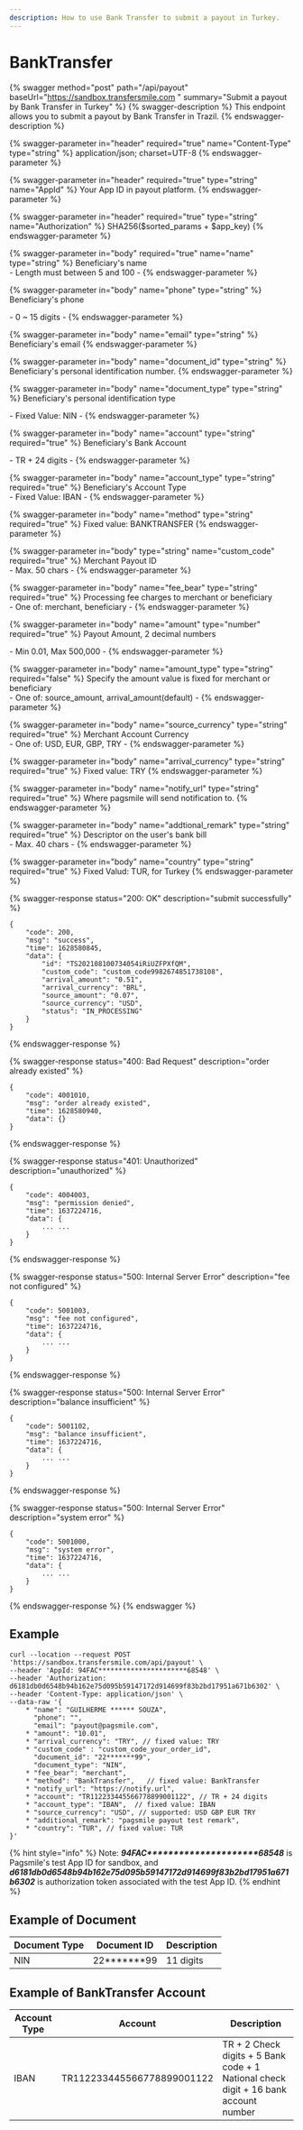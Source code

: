 ```yaml
---
description: How to use Bank Transfer to submit a payout in Turkey.
---
```


# BankTransfer

{% swagger method="post" path="/api/payout" baseUrl="https://sandbox.transfersmile.com " summary="Submit a payout by Bank Transfer in Turkey" %}
{% swagger-description %}
This endpoint allows you to submit a payout by Bank Transfer in Trazil.
{% endswagger-description %}

{% swagger-parameter in="header" required="true" name="Content-Type" type="string" %}
application/json; charset=UTF-8
{% endswagger-parameter %}

{% swagger-parameter in="header" required="true" type="string" name="AppId" %}
Your App ID in payout platform.
{% endswagger-parameter %}

{% swagger-parameter in="header" required="true" type="string" name="Authorization" %}
SHA256($sorted\_params + $app\_key)
{% endswagger-parameter %}

{% swagger-parameter in="body" required="true" name="name" type="string" %}
Beneficiary's name\
\- Length must between 5 and 100 -
{% endswagger-parameter %}

{% swagger-parameter in="body" name="phone" type="string" %}
Beneficiary's phone

\- 0 \~ 15 digits -
{% endswagger-parameter %}

{% swagger-parameter in="body" name="email" type="string" %}
Beneficiary's email
{% endswagger-parameter %}

{% swagger-parameter in="body" name="document_id" type="string" %}
Beneficiary's personal identification number.
{% endswagger-parameter %}

{% swagger-parameter in="body" name="document_type" type="string" %}
Beneficiary's personal identification type

\- Fixed Value: NIN -
{% endswagger-parameter %}

{% swagger-parameter in="body" name="account" type="string" required="true" %}
Beneficiary's Bank Account

\- TR + 24 digits -
{% endswagger-parameter %}

{% swagger-parameter in="body" name="account_type" type="string" required="true" %}
Beneficiary's Account Type\
\- Fixed Value: IBAN -
{% endswagger-parameter %}

{% swagger-parameter in="body" name="method" type="string" required="true" %}
Fixed value: BANKTRANSFER
{% endswagger-parameter %}

{% swagger-parameter in="body" type="string" name="custom_code" required="true" %}
Merchant Payout ID\
\- Max. 50 chars -
{% endswagger-parameter %}

{% swagger-parameter in="body" name="fee_bear" type="string" required="true" %}
Processing fee charges to merchant or beneficiary\
\- One of: merchant, beneficiary -
{% endswagger-parameter %}

{% swagger-parameter in="body" name="amount" type="number" required="true" %}
Payout Amount, 2 decimal numbers

\- Min 0.01, Max 500,000 -&#x20;
{% endswagger-parameter %}

{% swagger-parameter in="body" name="amount_type" type="string" required="false" %}
Specify the amount value is fixed for merchant or beneficiary\
\- One of: source\_amount, arrival\_amount(default) -
{% endswagger-parameter %}

{% swagger-parameter in="body" name="source_currency" type="string" required="true" %}
Merchant Account Currency\
\- One of: USD, EUR, GBP, TRY -
{% endswagger-parameter %}

{% swagger-parameter in="body" name="arrival_currency" type="string" required="true" %}
Fixed value: TRY
{% endswagger-parameter %}

{% swagger-parameter in="body" name="notify_url" type="string" required="true" %}
Where pagsmile will send notification to.
{% endswagger-parameter %}

{% swagger-parameter in="body" name="addtional_remark" type="string" required="true" %}
Descriptor on the user's bank bill\
\- Max. 40 chars -
{% endswagger-parameter %}

{% swagger-parameter in="body" name="country" type="string" required="true" %}
Fixed Valud: TUR, for Turkey
{% endswagger-parameter %}

{% swagger-response status="200: OK" description="submit successfully" %}
```
{
    "code": 200,
    "msg": "success",
    "time": 1628580845,
    "data": {
        "id": "TS202108100734054iRiUZFPXfQM",
        "custom_code": "custom_code9982674851738108",
        "arrival_amount": "0.51",
        "arrival_currency": "BRL",
        "source_amount": "0.07",
        "source_currency": "USD",
        "status": "IN_PROCESSING"
    }
}
```
{% endswagger-response %}

{% swagger-response status="400: Bad Request" description="order already existed" %}
```
{
    "code": 4001010,
    "msg": "order already existed",
    "time": 1628580940,
    "data": {}
}
```
{% endswagger-response %}

{% swagger-response status="401: Unauthorized" description="unauthorized" %}
```
{
    "code": 4004003,
    "msg": "permission denied",
    "time": 1637224716,
    "data": {
        ... ...
    }
}
```
{% endswagger-response %}

{% swagger-response status="500: Internal Server Error" description="fee not configured" %}
```
{
    "code": 5001003,
    "msg": "fee not configured",
    "time": 1637224716,
    "data": {
        ... ...
    }
}
```
{% endswagger-response %}

{% swagger-response status="500: Internal Server Error" description="balance insufficient" %}
```
{
    "code": 5001102,
    "msg": "balance insufficient",
    "time": 1637224716,
    "data": {
        ... ...
    }
}
```
{% endswagger-response %}

{% swagger-response status="500: Internal Server Error" description="system error" %}
```
{
    "code": 5001000,
    "msg": "system error",
    "time": 1637224716,
    "data": {
        ... ...
    }
}
```
{% endswagger-response %}
{% endswagger %}

## Example

```
curl --location --request POST 'https://sandbox.transfersmile.com/api/payout' \
--header 'AppId: 94FAC**********************68548' \
--header 'Authorization: d6181db0d6548b94b162e75d095b59147172d914699f83b2bd17951a671b6302' \
--header 'Content-Type: application/json' \
--data-raw '{
    * "name": "GUILHERME ****** SOUZA",
      "phone": "",
      "email": "payout@pagsmile.com",
    * "amount": "10.01",
    * "arrival_currency": "TRY", // fixed value: TRY
    * "custom_code" : "custom_code_your_order_id",
      "document_id": "22*******99",
      "document_type": "NIN",
    * "fee_bear": "merchant",
    * "method": "BankTransfer",   // fixed value: BankTransfer
    * "notify_url": "https://notify.url",
    * "account": "TR112233445566778899001122", // TR + 24 digits
    * "account_type": "IBAN",  // fixed value: IBAN
    * "source_currency": "USD", // supported: USD GBP EUR TRY
    * "additional_remark": "pagsmile payout test remark",
    * "country": "TUR", // fixed value: TUR
}'
```

{% hint style="info" %}
Note:  _**94FAC\*\*\*\*\*\*\*\*\*\*\*\*\*\*\*\*\*\*\*\*\*68548**_ is Pagsmile's test App ID for sandbox, and _**d6181db0d6548b94b162e75d095b59147172d914699f83b2bd17951a671b6302**_ is authorization token associated with the test App ID.
{% endhint %}

## Example of Document

| Document Type | Document ID        | Description |
| ------------- | ------------------ | ----------- |
| NIN           | 22\*\*\*\*\*\*\*99 | 11 digits   |

## Example of BankTransfer Account

| Account Type | Account                    | Description                                                                         |
| ------------ | -------------------------- | ----------------------------------------------------------------------------------- |
| IBAN         | TR112233445566778899001122 | TR + 2 Check digits + 5 Bank code + 1 National check digit + 16 bank account number |

